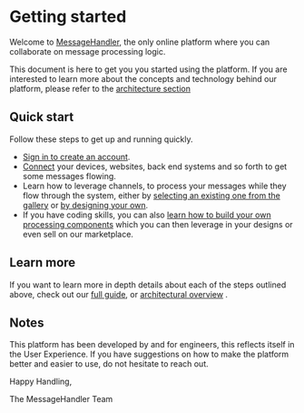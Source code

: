 # Getting started

Welcome to [MessageHandler](http://www.messagehandler.net), the only online platform where you can collaborate on message processing logic. 

This document is here to get you you started using the platform. If you are interested to learn more about the concepts and technology behind our platform, please refer to the [architecture section](/documentation/architecture)

## Quick start

Follow these steps to get up and running quickly.

 * [Sign in to create an account](/account/signin).
 * [Connect](documentation/connectivity) your devices, websites, back end systems and so forth to get some messages flowing.
 * Learn how to leverage channels, to process your messages while they flow through the system, either by [selecting an existing one from the gallery](/gallery/channels) or [by designing your own](/channels/add).
 * If you have coding skills, you can also [learn how to build your own processing components](/documentation/developing-handlers) which you can then leverage in your designs or even sell on our marketplace.

 
## Learn more
 
If you want to learn more in depth details about each of the steps outlined above, check out our [full guide](/documentation/basics/guide), or [architectural overview](/documentation/architecture) .

## Notes

This platform has been developed by and for engineers, this reflects itself in the User Experience. If you have suggestions on how to make the platform better and easier to use, do not hesitate to reach out.


Happy Handling,

The MessageHandler Team